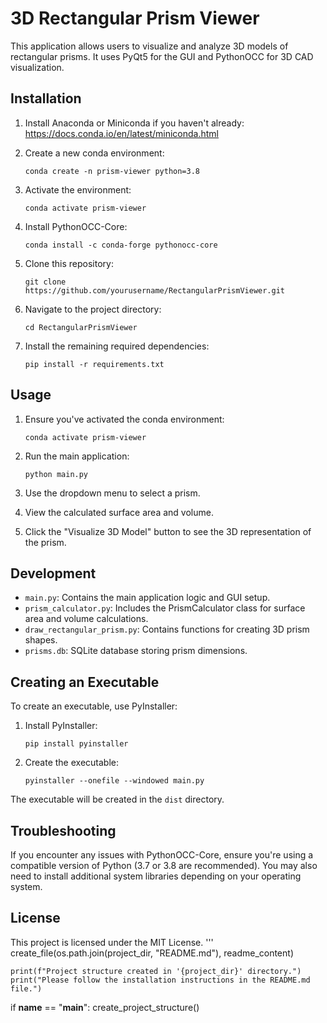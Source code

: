 # 3D Rectangular Prism Viewer

This application allows users to visualize and analyze 3D models of rectangular prisms. It uses PyQt5 for the GUI and PythonOCC for 3D CAD visualization.

## Installation

1. Install Anaconda or Miniconda if you haven't already:
   https://docs.conda.io/en/latest/miniconda.html

2. Create a new conda environment:
   ```
   conda create -n prism-viewer python=3.8
   ```

3. Activate the environment:
   ```
   conda activate prism-viewer
   ```

4. Install PythonOCC-Core:
   ```
   conda install -c conda-forge pythonocc-core
   ```

5. Clone this repository:
   ```
   git clone https://github.com/yourusername/RectangularPrismViewer.git
   ```

6. Navigate to the project directory:
   ```
   cd RectangularPrismViewer
   ```

7. Install the remaining required dependencies:
   ```
   pip install -r requirements.txt
   ```

## Usage

1. Ensure you've activated the conda environment:
   ```
   conda activate prism-viewer
   ```

2. Run the main application:
   ```
   python main.py
   ```

3. Use the dropdown menu to select a prism.
4. View the calculated surface area and volume.
5. Click the "Visualize 3D Model" button to see the 3D representation of the prism.

## Development

- `main.py`: Contains the main application logic and GUI setup.
- `prism_calculator.py`: Includes the PrismCalculator class for surface area and volume calculations.
- `draw_rectangular_prism.py`: Contains functions for creating 3D prism shapes.
- `prisms.db`: SQLite database storing prism dimensions.

## Creating an Executable

To create an executable, use PyInstaller:

1. Install PyInstaller:
   ```
   pip install pyinstaller
   ```

2. Create the executable:
   ```
   pyinstaller --onefile --windowed main.py
   ```

The executable will be created in the `dist` directory.

## Troubleshooting

If you encounter any issues with PythonOCC-Core, ensure you're using a compatible version of Python (3.7 or 3.8 are recommended). You may also need to install additional system libraries depending on your operating system.

## License

This project is licensed under the MIT License.
'''
    create_file(os.path.join(project_dir, "README.md"), readme_content)

    print(f"Project structure created in '{project_dir}' directory.")
    print("Please follow the installation instructions in the README.md file.")

if __name__ == "__main__":
    create_project_structure()